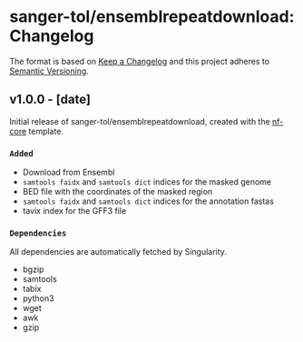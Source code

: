 # sanger-tol/ensemblrepeatdownload: Changelog

The format is based on [Keep a Changelog](https://keepachangelog.com/en/1.0.0/)
and this project adheres to [Semantic Versioning](https://semver.org/spec/v2.0.0.html).

## v1.0.0 - [date]

Initial release of sanger-tol/ensemblrepeatdownload, created with the [nf-core](https://nf-co.re/) template.

### `Added`

- Download from Ensembl
- `samtools faidx` and `samtools dict` indices for the masked genome
- BED file with the coordinates of the masked region
- `samtools faidx` and `samtools dict` indices for the annotation fastas
- tavix index for the GFF3 file

### `Dependencies`

All dependencies are automatically fetched by Singularity.

- bgzip
- samtools
- tabix
- python3
- wget
- awk
- gzip
